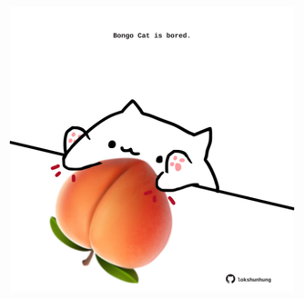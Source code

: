 <!-- built at 19/05/2024, 19:00:52 UTC -->
<p align="center">
  <img width="500" height="500" src="./ReadmeImage.svg">
</p>
